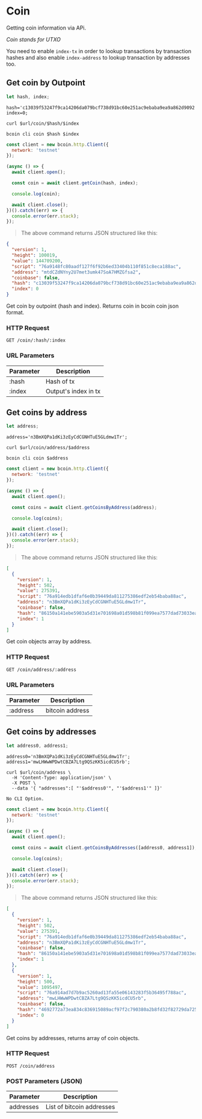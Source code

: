 # Coin
Getting coin information via APi.

*Coin stands for UTXO*

<aside class="info">
You need to enable <code>index-tx</code> in order
to lookup transactions by transaction hashes and also
enable <code>index-address</code> to lookup transaction by
addresses too.
</aside>


## Get coin by Outpoint

```javascript
let hash, index;
```

```shell--vars
hash='c13039f53247f9ca14206da079bcf738d91bc60e251ac9ebaba9ea9a862d9092';
index=0;
```

```shell--curl
curl $url/coin/$hash/$index
```

```shell--cli
bcoin cli coin $hash $index
```

```javascript
const client = new bcoin.http.Client({
  network: 'testnet'
});

(async () => {
  await client.open();

  const coin = await client.getCoin(hash, index);

  console.log(coin);

  await client.close();
})().catch((err) => {
  console.error(err.stack);
});
```

> The above command returns JSON structured like this:

```json
{
  "version": 1,
  "height": 100019,
  "value": 144709200,
  "script": "76a9148fc80aadf127f6f92b6ed33404b110f851c8eca188ac",
  "address": "mtdCZdNYny2U7met3umk47SoA7HMZGfsa2",
  "coinbase": false,
  "hash": "c13039f53247f9ca14206da079bcf738d91bc60e251ac9ebaba9ea9a862d9092",
  "index": 0
}
```

Get coin by outpoint (hash and index). Returns coin in bcoin coin json format.

### HTTP Request
`GET /coin/:hash/:index`

### URL Parameters
Parameter | Description
--------- | -----------
:hash     | Hash of tx
:index    | Output's index in tx



## Get coins by address

```javascript
let address;
```

```shell--vars
address='n3BmXQPa1dKi3zEyCdCGNHTuE5GLdmw1Tr';
```

```shell--curl
curl $url/coin/address/$address
```

```shell--cli
bcoin cli coin $address
```

```javascript
const client = new bcoin.http.Client({
  network: 'testnet'
});

(async () => {
  await client.open();

  const coins = await client.getCoinsByAddress(address);

  console.log(coins);

  await client.close();
})().catch((err) => {
  console.error(err.stack);
});
```

> The above command returns JSON structured like this:

```json
[
  {
    "version": 1,
    "height": 502,
    "value": 275391,
    "script": "76a914edb1dfaf6e0b39449da811275386edf2eb54baba88ac",
    "address": "n3BmXQPa1dKi3zEyCdCGNHTuE5GLdmw1Tr",
    "coinbase": false,
    "hash": "86150a141ebe5903a5d31e701698a01d598b81f099ea7577dad73033eab02ef9",
    "index": 1
  }
]
```

Get coin objects array by address.

### HTTP Request
`GET /coin/address/:address`

### URL Parameters
Parameter | Description
--------- | -----------
:address  | bitcoin address



## Get coins by addresses

```javascript
let address0, address1;
```

```shell--vars
address0='n3BmXQPa1dKi3zEyCdCGNHTuE5GLdmw1Tr';
address1='mwLHWwWPDwtCBZA7Ltg9QSzKK5icdCU5rb';
```

```shell--curl
curl $url/coin/address \
  -H 'Content-Type: application/json' \
  -X POST \
  --data '{ "addresses":[ "'$address0'", "'$address1'" ]}'
```

```shell--cli
No CLI Option.
```

```javascript
const client = new bcoin.http.Client({
  network: 'testnet'
});

(async () => {
  await client.open();

  const coins = await client.getCoinsByAddresses([address0, address1]);

  console.log(coins);

  await client.close();
})().catch((err) => {
  console.error(err.stack);
});
```

> The above command returns JSON structured like this:

```json
[
  {
    "version": 1,
    "height": 502,
    "value": 275391,
    "script": "76a914edb1dfaf6e0b39449da811275386edf2eb54baba88ac",
    "address": "n3BmXQPa1dKi3zEyCdCGNHTuE5GLdmw1Tr",
    "coinbase": false,
    "hash": "86150a141ebe5903a5d31e701698a01d598b81f099ea7577dad73033eab02ef9",
    "index": 1
  },
  {
    "version": 1,
    "height": 500,
    "value": 1095497,
    "script": "76a914ad7d7b9ac5260ad13fa55e06143283f5b36495f788ac",
    "address": "mwLHWwWPDwtCBZA7Ltg9QSzKK5icdCU5rb",
    "coinbase": false,
    "hash": "4692772a73ea834c836915089acf97f2c790380a2b8fd32f82729da72545d8c5",
    "index": 0
  }
]
```

Get coins by addresses,
returns array of coin objects.

### HTTP Request
`POST /coin/address`

### POST Parameters (JSON)
Parameter | Description
--------- | -----------
addresses | List of bitcoin addresses
